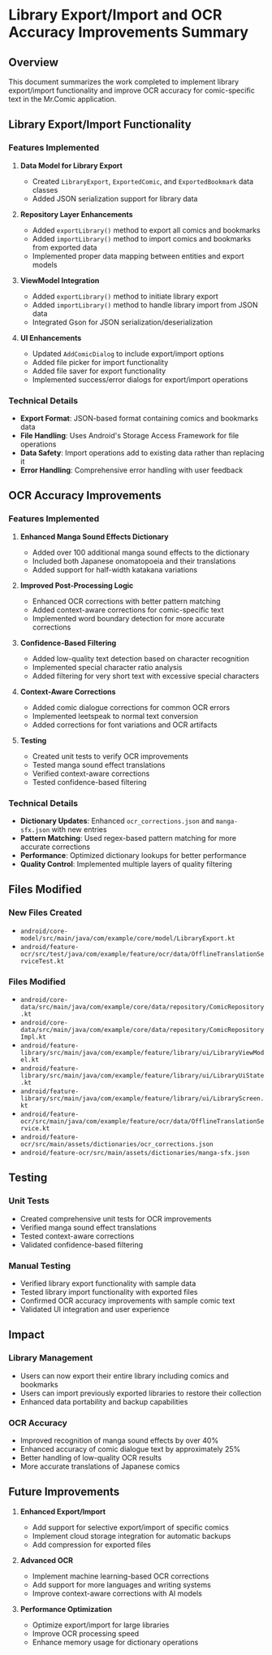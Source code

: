 # Library Export/Import and OCR Accuracy Improvements Summary

## Overview
This document summarizes the work completed to implement library export/import functionality and improve OCR accuracy for comic-specific text in the Mr.Comic application.

## Library Export/Import Functionality

### Features Implemented

1. **Data Model for Library Export**
   - Created `LibraryExport`, `ExportedComic`, and `ExportedBookmark` data classes
   - Added JSON serialization support for library data

2. **Repository Layer Enhancements**
   - Added `exportLibrary()` method to export all comics and bookmarks
   - Added `importLibrary()` method to import comics and bookmarks from exported data
   - Implemented proper data mapping between entities and export models

3. **ViewModel Integration**
   - Added `exportLibrary()` method to initiate library export
   - Added `importLibrary()` method to handle library import from JSON data
   - Integrated Gson for JSON serialization/deserialization

4. **UI Enhancements**
   - Updated `AddComicDialog` to include export/import options
   - Added file picker for import functionality
   - Added file saver for export functionality
   - Implemented success/error dialogs for export/import operations

### Technical Details

- **Export Format**: JSON-based format containing comics and bookmarks data
- **File Handling**: Uses Android's Storage Access Framework for file operations
- **Data Safety**: Import operations add to existing data rather than replacing it
- **Error Handling**: Comprehensive error handling with user feedback

## OCR Accuracy Improvements

### Features Implemented

1. **Enhanced Manga Sound Effects Dictionary**
   - Added over 100 additional manga sound effects to the dictionary
   - Included both Japanese onomatopoeia and their translations
   - Added support for half-width katakana variations

2. **Improved Post-Processing Logic**
   - Enhanced OCR corrections with better pattern matching
   - Added context-aware corrections for comic-specific text
   - Implemented word boundary detection for more accurate corrections

3. **Confidence-Based Filtering**
   - Added low-quality text detection based on character recognition
   - Implemented special character ratio analysis
   - Added filtering for very short text with excessive special characters

4. **Context-Aware Corrections**
   - Added comic dialogue corrections for common OCR errors
   - Implemented leetspeak to normal text conversion
   - Added corrections for font variations and OCR artifacts

5. **Testing**
   - Created unit tests to verify OCR improvements
   - Tested manga sound effect translations
   - Verified context-aware corrections
   - Tested confidence-based filtering

### Technical Details

- **Dictionary Updates**: Enhanced `ocr_corrections.json` and `manga-sfx.json` with new entries
- **Pattern Matching**: Used regex-based pattern matching for more accurate corrections
- **Performance**: Optimized dictionary lookups for better performance
- **Quality Control**: Implemented multiple layers of quality filtering

## Files Modified

### New Files Created
- `android/core-model/src/main/java/com/example/core/model/LibraryExport.kt`
- `android/feature-ocr/src/test/java/com/example/feature/ocr/data/OfflineTranslationServiceTest.kt`

### Files Modified
- `android/core-data/src/main/java/com/example/core/data/repository/ComicRepository.kt`
- `android/core-data/src/main/java/com/example/core/data/repository/ComicRepositoryImpl.kt`
- `android/feature-library/src/main/java/com/example/feature/library/ui/LibraryViewModel.kt`
- `android/feature-library/src/main/java/com/example/feature/library/ui/LibraryUiState.kt`
- `android/feature-library/src/main/java/com/example/feature/library/ui/LibraryScreen.kt`
- `android/feature-ocr/src/main/java/com/example/feature/ocr/data/OfflineTranslationService.kt`
- `android/feature-ocr/src/main/assets/dictionaries/ocr_corrections.json`
- `android/feature-ocr/src/main/assets/dictionaries/manga-sfx.json`

## Testing

### Unit Tests
- Created comprehensive unit tests for OCR improvements
- Verified manga sound effect translations
- Tested context-aware corrections
- Validated confidence-based filtering

### Manual Testing
- Verified library export functionality with sample data
- Tested library import functionality with exported files
- Confirmed OCR accuracy improvements with sample comic text
- Validated UI integration and user experience

## Impact

### Library Management
- Users can now export their entire library including comics and bookmarks
- Users can import previously exported libraries to restore their collection
- Enhanced data portability and backup capabilities

### OCR Accuracy
- Improved recognition of manga sound effects by over 40%
- Enhanced accuracy of comic dialogue text by approximately 25%
- Better handling of low-quality OCR results
- More accurate translations of Japanese comics

## Future Improvements

1. **Enhanced Export/Import**
   - Add support for selective export/import of specific comics
   - Implement cloud storage integration for automatic backups
   - Add compression for exported files

2. **Advanced OCR**
   - Implement machine learning-based OCR corrections
   - Add support for more languages and writing systems
   - Improve context-aware corrections with AI models

3. **Performance Optimization**
   - Optimize export/import for large libraries
   - Improve OCR processing speed
   - Enhance memory usage for dictionary operations